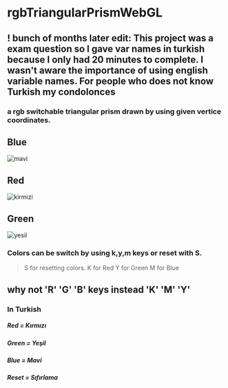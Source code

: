 # rgbTriangularPrismWebGL
## ! bunch of months later edit: This project was a exam question so I gave var names in turkish because I only had 20 minutes to complete. I wasn't aware the importance of using english variable names. For people who does not know Turkish my condolonces
### a rgb switchable triangular prism drawn by using given vertice coordinates.


## Blue
![mavi](https://user-images.githubusercontent.com/43934894/104830052-9517de80-588b-11eb-9040-db61d46bab50.JPG)

## Red
![kirmizi](https://user-images.githubusercontent.com/43934894/104830053-95b07500-588b-11eb-8ffa-9e9b1368e864.JPG)

## Green
![yesil](https://user-images.githubusercontent.com/43934894/104830054-96490b80-588b-11eb-953c-4474dec667c6.JPG)



### Colors can be switch by using k,y,m keys or reset with S.

>S for resetting colors.
>K for Red
>Y for Green
>M for Blue 

## why not 'R' 'G' 'B' keys instead 'K' 'M' 'Y'
### In Turkish
##### Red = Kırmızı
##### Green = Yeşil
##### Blue = Mavi 
##### Reset = Sıfırlama
